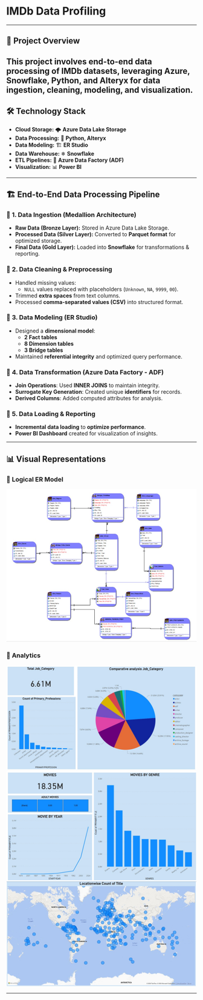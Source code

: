 # IMDb Data Profiling
---
## 📖 Project Overview
This project involves **end-to-end data processing** of IMDb datasets, leveraging **Azure, Snowflake, Python, and Alteryx** for data ingestion, cleaning, modeling, and visualization.
---

## 🛠 Technology Stack
- **Cloud Storage:** 🌩 **Azure Data Lake Storage**
- **Data Processing:** 🐍 **Python, Alteryx**
- **Data Modeling:** 🏗 **ER Studio**
- **Data Warehouse:** ❄ **Snowflake**
- **ETL Pipelines:** 🔀 **Azure Data Factory (ADF)**
- **Visualization:** 📊 **Power BI**

---

## 🏗 End-to-End Data Processing Pipeline
### 🔹 **1. Data Ingestion (Medallion Architecture)**
- **Raw Data (Bronze Layer):** Stored in Azure Data Lake Storage.
- **Processed Data (Silver Layer):** Converted to **Parquet format** for optimized storage.
- **Final Data (Gold Layer):** Loaded into **Snowflake** for transformations & reporting.

### 🔹 **2. Data Cleaning & Preprocessing**
- Handled missing values:
  - `NULL` values replaced with placeholders (`Unknown`, `NA`, `9999`, `00`).
- Trimmed **extra spaces** from text columns.
- Processed **comma-separated values (CSV)** into structured format.

### 🔹 **3. Data Modeling (ER Studio)**
- Designed a **dimensional model**:
  - **2 Fact tables**
  - **8 Dimension tables**
  - **3 Bridge tables**
- Maintained **referential integrity** and optimized query performance.

### 🔹 **4. Data Transformation (Azure Data Factory - ADF)**
- **Join Operations**: Used **INNER JOINS** to maintain integrity.
- **Surrogate Key Generation**: Created unique **identifiers** for records.
- **Derived Columns**: Added computed attributes for analysis.

### 🔹 **5. Data Loading & Reporting**
- **Incremental data loading** to **optimize performance**.
- **Power BI Dashboard** created for visualization of insights.

---

## 📊 Visual Representations
### 📍 **Logical ER Model**
![1](https://github.com/shrutisen/DAMG7370_Midterm/blob/main/Screenshot%202025-03-11%20at%2020.24.17.jpeg)

### 📍 **Analytics**
![1](https://github.com/shrutisen/DAMG7370_Midterm/blob/main/Screenshot%202025-03-15%20at%2020.37.47.jpeg)
![2](https://github.com/shrutisen/DAMG7370_Midterm/blob/main/Screenshot%202025-03-15%20at%2020.37.00.jpeg)
![3](https://github.com/shrutisen/DAMG7370_Midterm/blob/main/Screenshot%202025-03-15%20at%2020.38.15.jpeg)



---

